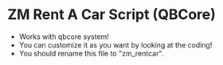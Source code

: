 # ZM Rent A Car Script (QBCore)

* Works with qbcore system!
* You can customize it as you want by looking at the coding!
* You should rename this file to "zm_rentcar". 

